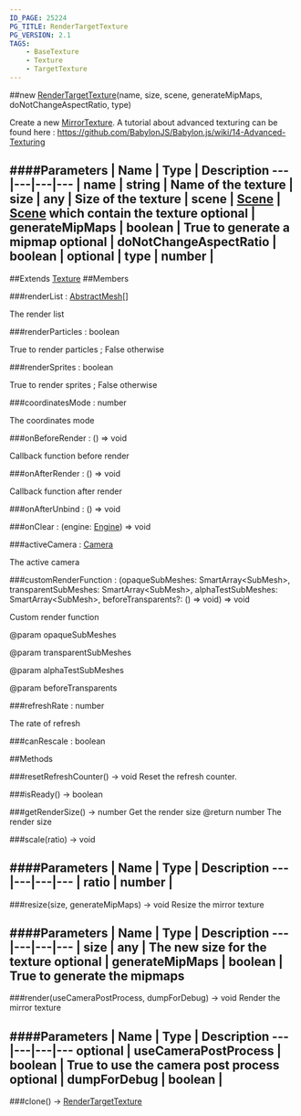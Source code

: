 ```yaml
---
ID_PAGE: 25224
PG_TITLE: RenderTargetTexture
PG_VERSION: 2.1
TAGS:
    - BaseTexture
    - Texture
    - TargetTexture
---
```

##new [RenderTargetTexture](/classes/RenderTargetTexture)(name, size, scene, generateMipMaps, doNotChangeAspectRatio, type)




Create a new [MirrorTexture](/classes/MirrorTexture).
A tutorial about advanced texturing can be found here : https://github.com/BabylonJS/Babylon.js/wiki/14-Advanced-Texturing






####Parameters
 | Name | Type | Description
---|---|---|---
 | name | string | Name of the texture
 | size | any | Size of the texture
 | scene | [Scene](/classes/Scene) | [Scene](/classes/Scene) which contain the texture
optional | generateMipMaps | boolean | True to generate a mipmap
optional | doNotChangeAspectRatio | boolean | 
optional | type | number | 
---

##Extends
 [Texture](/classes/Texture)
##Members

###renderList : [AbstractMesh](/classes/AbstractMesh)[]





The render list




###renderParticles : boolean





True to render particles ; False otherwise




###renderSprites : boolean





True to render sprites ; False otherwise




###coordinatesMode : number





The coordinates mode




###onBeforeRender : () =&gt; void





Callback function before render




###onAfterRender : () =&gt; void





Callback function after render




###onAfterUnbind : () =&gt; void


###onClear : (engine: [Engine](/classes/Engine)) =&gt; void


###activeCamera : [Camera](/classes/Camera)





The active camera




###customRenderFunction : (opaqueSubMeshes: SmartArray&lt;SubMesh&gt;, transparentSubMeshes: SmartArray&lt;SubMesh&gt;, alphaTestSubMeshes: SmartArray&lt;SubMesh&gt;, beforeTransparents?: () =&gt; void) =&gt; void





Custom render function

@param opaqueSubMeshes

@param transparentSubMeshes

@param alphaTestSubMeshes

@param beforeTransparents




###refreshRate : number





The rate of refresh







###canRescale : boolean














##Methods

###resetRefreshCounter() &rarr; void
Reset the refresh counter.








###isReady() &rarr; boolean






###getRenderSize() &rarr; number
Get the render size
@return number The render size








###scale(ratio) &rarr; void





####Parameters
 | Name | Type | Description
---|---|---|---
 | ratio | number | 
---

###resize(size, generateMipMaps) &rarr; void
Resize the mirror texture







####Parameters
 | Name | Type | Description
---|---|---|---
 | size | any | The new size for the texture
optional | generateMipMaps | boolean | True to generate the mipmaps
---

###render(useCameraPostProcess, dumpForDebug) &rarr; void
Render the mirror texture







####Parameters
 | Name | Type | Description
---|---|---|---
optional | useCameraPostProcess | boolean | True to use the camera post process
optional | dumpForDebug | boolean | 
---

###clone() &rarr; [RenderTargetTexture](/classes/RenderTargetTexture)


